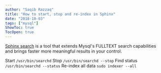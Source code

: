 ```yaml
---
author: "Saqib Razzaq"
title: "How to start, stop and re-index in Sphinx"
date: "2018-10-03"
tags: ["mysql"]
ShowToc: true
TocOpen: true
---
```


[Sphinx search](http://sphinxsearch.com/blog/2014/02/07/use-sphinx-with-mysql/) is a tool that extends Mysql's FULLTEXT search capabilities and brings faster more meaningful results in your control.

Start `/usr/bin/searchd`
Stop `/usr/bin/searchd --stop`
Find status `/usr/bin/searchd --status`
Re-index all data `sudo indexer --all`